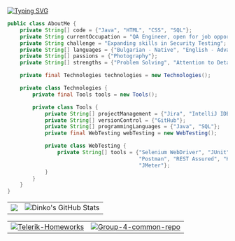 [![Typing SVG](https://readme-typing-svg.demolab.com?font=Fira+Code&size=40&duration=2300&color=FF1B1B&center=true&vCenter=true&multiline=true&random=false&width=900&height=130&lines=Hi%2C+my+name+is+Dinko;QA+engineer+from+Bulgaria)](https://git.io/typing-svg)

```java
public class AboutMe {
    private String[] code = {"Java", "HTML", "CSS", "SQL"};
    private String currentOccupation = "QA Engineer, open for job opportunities";
    private String challenge = "Expanding skills in Security Testing";
    private String[] languages = {"Bulgarian - Native", "English - Advanced"};
    private String[] passions = {"Photography"};
    private String[] strengths = {"Problem Solving", "Attention to Detail", "Team Collaboration"};

    private final Technologies technologies = new Technologies();

    private class Technologies {
        private final Tools tools = new Tools();

        private class Tools {
            private String[] projectManagement = {"Jira", "IntelliJ IDEA"};
            private String[] versionControl = {"GitHub"};
            private String[] programmingLanguages = {"Java", "SQL"};
            private final WebTesting webTesting = new WebTesting();

            private class WebTesting {
                private String[] tools = {"Selenium WebDriver", "JUnit", "TestNG",
                                          "Postman", "REST Assured", "HTML", "CSS",
                                          "JMeter"};
            }
        }
    }
}
```


<table>
  <tr>
    <td>
      <a href="https://github.com/dinko-atanasov">
        <img src="https://github-readme-stats.vercel.app/api/top-langs/?username=dinko-atanasov&theme=radical&hide=glsl,python" />
      </a>
    </td>
    <td>
      <img src="https://github-readme-stats.vercel.app/api?username=dinko-atanasov&&show_icons=true&theme=radical&line_height=27&v=5" alt="Dinko's GitHub Stats" />
    </td>
  </tr>
</table>

<table>
  <tr>
    <td>
      <a href="https://github.com/dinko-atanasov/Telerik-Homeworks" target="_blank">
        <img align="center" src="https://github-readme-stats.vercel.app/api/pin/?username=dinko-atanasov&repo=Telerik-Homeworks&theme=gruvbox" alt="Telerik-Homeworks" />
      </a>
    </td>
    <td>
      <a href="https://github.com/Alpha-50-group-4-final-project/Group-4-common-repo" target="_blank">
        <img align="center" src="https://github-readme-stats.vercel.app/api/pin/?username=Alpha-50-group-4-final-project&repo=Group-4-common-repo&theme=gruvbox" alt="Group-4-common-repo" />
      </a>
    </td>
  </tr>
</table>





